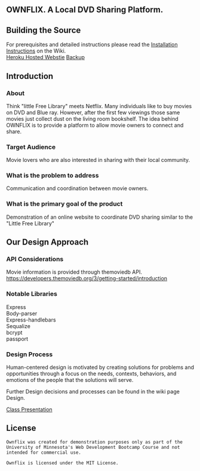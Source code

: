 ## OWNFLIX.  A Local DVD Sharing Platform.  

## Building the Source  

For prerequisites and detailed instructions please read the
[Installation Instructions](https://github.com/Soltis13/GroupProject2/wiki/Installation-Instructions)
on the Wiki.    
[Heroku Hosted Webstie](https://ownflix-th.herokuapp.com/)
[Backup](https://ownflixbootcamp1.herokuapp.com/)

## Introduction    

### About   
Think "little Free Library" meets Netflix.  Many individuals like to buy movies on DVD and Blue ray. However, after the first few viewings those same movies just collect dust on the living room bookshelf. The idea behind OWNFLIX is to provide a platform to allow movie owners to connect and share.   

### Target Audience   
Movie lovers who are also interested in sharing with their local community.   

### What is the problem to address   
Communication and coordination between movie owners.   

### What is the primary goal of the product    
Demonstration of an online website to coordinate DVD sharing similar to the "Little Free Library"   



## Our Design Approach    

### API Considerations   
Movie information is provided through themoviedb API.  https://developers.themoviedb.org/3/getting-started/introduction   

### Notable Libraries   
Express   
Body-parser   
Express-handlebars  
Sequalize  
bcrypt  
passport  

### Design Process   
Human-centered design is motivated by creating solutions for problems and opportunities through a focus on the needs, contexts, behaviors, and emotions of the people that the solutions will serve.   

Further Design decisions and processes can be found in the wiki page Design.   

[Class Presentation](https://docs.google.com/presentation/d/1GEir_pKkbQUK-pGXMEqNVUAe1Sdx8_D2BXy6rDzUIs0/edit?usp=sharing)


## License   
	Ownflix was created for demonstration purposes only as part of the University of Minnesota's Web Development Bootcamp Course and not intended for commercial use.     

	Ownflix is licensed under the MIT License.   




